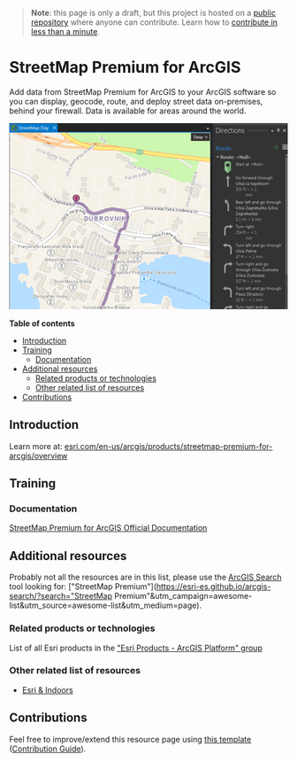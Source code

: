> **Note**: this page is only a draft, but this project is hosted on a [public repository](https://github.com/hhkaos/awesome-arcgis) where anyone can contribute. Learn how to [contribute in less than a minute](https://github.com/hhkaos/awesome-arcgis/blob/master/CONTRIBUTING.md#contributions).

# StreetMap Premium for ArcGIS

Add data from StreetMap Premium for ArcGIS to your ArcGIS software so you can display, geocode, route, and deploy street data on-premises, behind your firewall. Data is available for areas around the world.

 ![StreetMap Premium for ArcGIS Screenshot](../product-thumbnails/streetmap-premium.png) 

<!-- START doctoc generated TOC please keep comment here to allow auto update -->
<!-- DON'T EDIT THIS SECTION, INSTEAD RE-RUN doctoc TO UPDATE -->
**Table of contents**

- [Introduction](#introduction)
- [Training](#training)
  - [Documentation](#documentation)
- [Additional resources](#additional-resources)
  - [Related products or technologies](#related-products-or-technologies)
  - [Other related list of resources](#other-related-list-of-resources)
- [Contributions](#contributions)

<!-- END doctoc generated TOC please keep comment here to allow auto update -->

## Introduction

Learn more at: [esri.com/en-us/arcgis/products/streetmap-premium-for-arcgis/overview](https://www.esri.com/en-us/arcgis/products/streetmap-premium-for-arcgis/overview)

## Training

### Documentation

[StreetMap Premium for ArcGIS Official Documentation](http://enterprise.arcgis.com/en/streetmap-premium/)

## Additional resources

Probably not all the resources are in this list, please use the [ArcGIS Search](https://esri-es.github.io/arcgis-search/) tool looking for: ["StreetMap Premium"](https://esri-es.github.io/arcgis-search/?search="StreetMap Premium"&utm_campaign=awesome-list&utm_source=awesome-list&utm_medium=page).

### Related products or technologies

List of all Esri products in the ["Esri Products - ArcGIS Platform" group](https://awesome-arcgis.maps.arcgis.com/home/group.html?id=663480a878724c42aef09a523a8d5139&view=list&start=1&num=20#content)

### Other related list of resources

* [Esri & Indoors](../../../esri/emerging-technologies/indoor/README.md)

## Contributions

Feel free to improve/extend this resource page using [this template](https://github.com/hhkaos/awesome-arcgis/blob/master/templates/PRODUCT_PAGE_TEMPLATE.md) ([Contribution Guide](https://github.com/hhkaos/awesome-arcgis/blob/master/CONTRIBUTING.md)).
